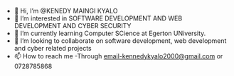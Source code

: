 - 👋 Hi, I’m @KENEDY MAINGI KYALO
- 👀 I’m interested in SOFTWARE DEVELOPMENT AND WEB DEVELOPMENT AND CYBER SECURITY
- 🌱 I’m currently learning Computer SCience at Egerton UNiversity.
- 💞️ I’m looking to collaborate on software development, web development and cyber related projects
- 📫 How to reach me -Through email-kennedykyalo2000@gmail.com or 0728785868

<!---
KEN001-cloud/KEN001-cloud is a ✨ special ✨ repository because its `README.md` (this file) appears on your GitHub profile.
You can click the Preview link to take a look at your changes.
--->
